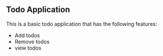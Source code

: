 ## Todo Application

This is a basic todo application that has the following features:

- Add todos
- Remove todos
- view todos
